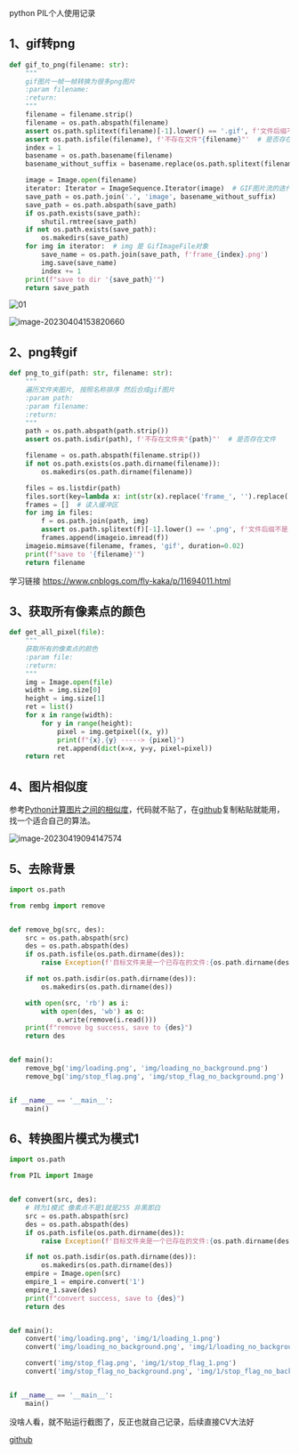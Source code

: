 python PIL个人使用记录

## 1、gif转png

```python
def gif_to_png(filename: str):
    """
    gif图片一帧一帧转换为很多png图片
    :param filename:
    :return:
    """
    filename = filename.strip()
    filename = os.path.abspath(filename)
    assert os.path.splitext(filename)[-1].lower() == '.gif', f'文件后缀不是.gif "{filename}"'  # 是否是.gif后缀
    assert os.path.isfile(filename), f'不存在文件"{filename}"'  # 是否存在文件
    index = 1
    basename = os.path.basename(filename)
    basename_without_suffix = basename.replace(os.path.splitext(filename)[-1], '')

    image = Image.open(filename)
    iterator: Iterator = ImageSequence.Iterator(image)  # GIF图片流的迭代器
    save_path = os.path.join('.', 'image', basename_without_suffix)
    save_path = os.path.abspath(save_path)
    if os.path.exists(save_path):
        shutil.rmtree(save_path)
    if not os.path.exists(save_path):
        os.makedirs(save_path)
    for img in iterator:  # img 是 GifImageFile对象
        save_name = os.path.join(save_path, f'frame_{index}.png')
        img.save(save_name)
        index += 1
    print(f"save to dir '{save_path}'")
    return save_path
```

![01](https://img2023.cnblogs.com/blog/1768648/202304/1768648-20230404154206093-260422914.gif)

![image-20230404153820660](https://img2023.cnblogs.com/blog/1768648/202304/1768648-20230404154206620-1631444288.png)

## 2、png转gif

```python
def png_to_gif(path: str, filename: str):
    """
    遍历文件夹图片, 按照名称排序 然后合成gif图片
    :param path:
    :param filename:
    :return:
    """
    path = os.path.abspath(path.strip())
    assert os.path.isdir(path), f'不存在文件夹"{path}"'  # 是否存在文件

    filename = os.path.abspath(filename.strip())
    if not os.path.exists(os.path.dirname(filename)):
        os.makedirs(os.path.dirname(filename))

    files = os.listdir(path)
    files.sort(key=lambda x: int(str(x).replace('frame_', '').replace('.png', '')))
    frames = []  # 读入缓冲区
    for img in files:
        f = os.path.join(path, img)
        assert os.path.splitext(f)[-1].lower() == '.png', f'文件后缀不是.png "{filename}"'  # 是否是.png后缀
        frames.append(imageio.imread(f))
    imageio.mimsave(filename, frames, 'gif', duration=0.02)
    print(f"save to '{filename}'")
    return filename
```

学习链接 https://www.cnblogs.com/fly-kaka/p/11694011.html

## 3、获取所有像素点的颜色

```python
def get_all_pixel(file):
    """
    获取所有的像素点的颜色
    :param file:
    :return:
    """
    img = Image.open(file)
    width = img.size[0]
    height = img.size[1]
    ret = list()
    for x in range(width):
        for y in range(height):
            pixel = img.getpixel((x, y))
            print(f"{x},{y} -----> {pixel}")
            ret.append(dict(x=x, y=y, pixel=pixel))
    return ret
```

## 4、图片相似度

参考[Python计算图片之间的相似度](https://blog.csdn.net/qq_38641985/article/details/118304624)，代码就不贴了，在[github](https://github.com/rainbow-tan/learn-python/tree/main/learn-PIL)复制粘贴就能用，找一个适合自己的算法。

![image-20230419094147574](C:\Users\dell\AppData\Roaming\Typora\typora-user-images\image-20230419094147574.png)

## 5、去除背景

```python
import os.path

from rembg import remove


def remove_bg(src, des):
    src = os.path.abspath(src)
    des = os.path.abspath(des)
    if os.path.isfile(os.path.dirname(des)):
        raise Exception(f'目标文件夹是一个已存在的文件:{os.path.dirname(des)}')

    if not os.path.isdir(os.path.dirname(des)):
        os.makedirs(os.path.dirname(des))

    with open(src, 'rb') as i:
        with open(des, 'wb') as o:
            o.write(remove(i.read()))
    print(f"remove bg success, save to {des}")
    return des


def main():
    remove_bg('img/loading.png', 'img/loading_no_background.png')
    remove_bg('img/stop_flag.png', 'img/stop_flag_no_background.png')


if __name__ == '__main__':
    main()
```

## 6、转换图片模式为模式1

```python
import os.path

from PIL import Image


def convert(src, des):
    # 转为1模式 像素点不是1就是255 非黑即白
    src = os.path.abspath(src)
    des = os.path.abspath(des)
    if os.path.isfile(os.path.dirname(des)):
        raise Exception(f'目标文件夹是一个已存在的文件:{os.path.dirname(des)}')

    if not os.path.isdir(os.path.dirname(des)):
        os.makedirs(os.path.dirname(des))
    empire = Image.open(src)
    empire_1 = empire.convert('1')
    empire_1.save(des)
    print(f"convert success, save to {des}")
    return des


def main():
    convert('img/loading.png', 'img/1/loading_1.png')
    convert('img/loading_no_background.png', 'img/1/loading_no_background_1.png')

    convert('img/stop_flag.png', 'img/1/stop_flag_1.png')
    convert('img/stop_flag_no_background.png', 'img/1/stop_flag_no_background_1.png')


if __name__ == '__main__':
    main()
```

没啥人看，就不贴运行截图了，反正也就自己记录，后续直接CV大法好

[github](https://github.com/rainbow-tan/learn-python/tree/main/learn-PIL)